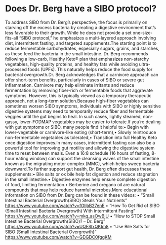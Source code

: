 # Does Dr. Berg have a SIBO protocol?

To address SIBO from Dr. Berg’s perspective, the focus is primarily on starving off the excess bacteria by creating a digestive environment that’s less favorable to their growth. While he does not provide a set one-size-fits-all “SIBO protocol,” he emphasizes a multi-layered approach involving diet, intermittent fasting, and targeted supplements.The starting point is to reduce fermentable carbohydrates, especially sugars, grains, and starches, as these feed the bacteria in the small intestine. Dr. Berg recommends following a low-carb, Healthy Keto® plan that emphasizes non-starchy vegetables, high-quality proteins, and healthy fats while avoiding ultra-processed foods (UPFs). This naturally helps reduce the food supply for bacterial overgrowth.Dr. Berg acknowledges that a carnivore approach can offer short-term benefits, particularly in cases of SIBO or severe gut inflammation. Carnivore may help eliminate irritants and reduce fermentation by removing fiber-rich or fermentable foods that aggravate symptoms. However, this is typically viewed as a temporary therapeutic approach, not a long-term solution.Because high-fiber vegetables can sometimes worsen SIBO symptoms, individuals with SIBO or highly sensitive digestive systems may need to temporarily reduce fiber and fermentable veggies until the gut begins to heal. In such cases, lightly steamed, non-gassy, lower-FODMAP vegetables may be easier to tolerate.If you’re dealing with gut symptoms or SIBO, many people find it helpful to:• Begin with lower-vegetable or carnivore-like eating (short-term),• Slowly reintroduce non-fermentable vegetables as tolerated,• Transition into full Healthy Keto once digestion improves.In many cases, intermittent fasting can also be a powerful tool for improving gut motility and allowing the digestive system time to reset between meals. Even a 16:8 schedule (16 hours of fasting, 8-hour eating window) can support the cleansing waves of the small intestine known as the migrating motor complex (MMC), which helps sweep bacteria downward.To further support gut health, Dr. Berg often discusses these supplements:• Bile salts or ox bile help fat digestion and reduce stagnation in the small intestine.• Digestive enzymes help ensure complete digestion of food, limiting fermentation.• Berberine and oregano oil are natural compounds that may help reduce harmful microbes.More educational information on SIBO from Dr. Berg can be found in these videos: • “Small Intestinal Bacterial Overgrowth(SIBO) Steals Your Nutrients” https://www.youtube.com/watch?v=fOIjbB27enE • “How To Get Rid of SIBO (Small Intestinal Bacteria Overgrowth) With Intermittent Fasting” https://www.youtube.com/watch?v=mkq_asOwBjU • “How to STOP Small Intestine Bacterial Overgrowth(SIBO)? – Dr. Berg” https://www.youtube.com/watch?v=UQESlxQKIm8 • “Use Bile Salts for SIBO (Small Intestinal Bacterial Overgrowth)” https://www.youtube.com/watch?v=GDGDC0fggKM